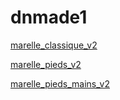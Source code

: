 # dnmade1


[marelle_classique_v2](./html_vr2/marelle/marelle_classique_v2.html)

[marelle_pieds_v2](./html_vr2/marelle/marelle_v2_pieds.html)

[marelle_pieds_mains_v2](./html_vr2/marelle/marelle_pieds_mains_v2.html)
